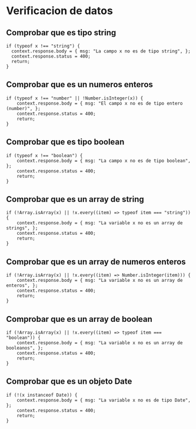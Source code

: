 # Verificacion de datos


## Comprobar que es tipo string
```
if (typeof x !== "string") {
  context.response.body = { msg: "La campo x no es de tipo string", };
  context.response.status = 400;
  return;
}
```


## Comprobar que es un numeros enteros
```
if (typeof x !== "number" || !Number.isInteger(x)) {
    context.response.body = { msg: "El campo x no es de tipo entero (number)", };
    context.response.status = 400;
    return;
}
```


## Comprobar que es tipo boolean
```
if (typeof x !== "boolean") {
    context.response.body = { msg: "La campo x no es de tipo boolean", };
    context.response.status = 400;
    return;
}
```


## Comprobar que es un array de string
```
if (!Array.isArray(x) || !x.every((item) => typeof item === "string")) {
    context.response.body = { msg: "La variable x no es un array de strings", };
    context.response.status = 400;
    return;
}
```


## Comprobar que es un array de numeros enteros
```
if (!Array.isArray(x) || !x.every((item) => Number.isInteger(item))) {
    context.response.body = { msg: "La variable x no es un array de enteros", };
    context.response.status = 400;
    return;
}
```


## Comprobar que es un array de boolean
```
if (!Array.isArray(x) || !x.every((item) => typeof item === "boolean")) {
    context.response.body = { msg: "La variable x no es un array de booleanos", };
    context.response.status = 400;
    return;
}
```


## Comprobar que es un objeto Date
```
if (!(x instanceof Date)) {
    context.response.body = { msg: "La variable x no es de tipo Date", };
    context.response.status = 400;
    return;
}
```